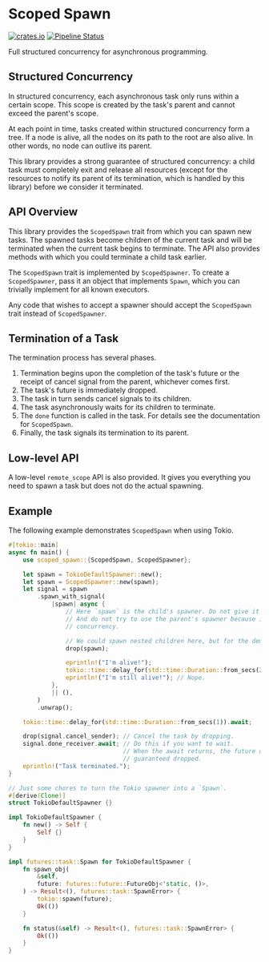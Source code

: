 # Scoped Spawn

[![crates.io](https://img.shields.io/crates/v/scoped_spawn)](https://crates.io/crates/scoped_spawn)
[![Pipeline Status](https://gitlab.com/upsp/scoped_spawn/badges/master/pipeline.svg)](https://gitlab.com/upsp/scoped_spawn/-/commits/master)

Full structured concurrency for asynchronous programming.

## Structured Concurrency

In structured concurrency, each asynchronous task only runs within a certain
scope. This scope is created by the task's parent and cannot exceed the
parent's scope.

At each point in time, tasks created within structured concurrency form a tree.
If a node is alive, all the nodes on its path to the root are also alive. In
other words, no node can outlive its parent.

This library provides a strong guarantee of structured concurrency: a child
task must completely exit and release all resources (except for the resources
to notify its parent of its termination, which is handled by this library)
before we consider it terminated.

## API Overview

This library provides the `ScopedSpawn` trait from which you can spawn new
tasks. The spawned tasks become children of the current task and will be
terminated when the current task begins to terminate. The API also provides
methods with which you could terminate a child task earlier.

The `ScopedSpawn` trait is implemented by `ScopedSpawner`. To create a
`ScopedSpawner`, pass it an object that implements `Spawn`, which you can
trivially implement for all known executors.

Any code that wishes to accept a spawner should accept the `ScopedSpawn` trait
instead of `ScopedSpawner`.

## Termination of a Task

The termination process has several phases.

1. Termination begins upon the completion of the task's future or the receipt
   of cancel signal from the parent, whichever comes first.
2. The task's future is immediately dropped.
3. The task in turn sends cancel signals to its children.
4. The task asynchronously waits for its children to terminate.
5. The `done` function is called in the task. For details see the documentation
   for `ScopedSpawn`.
6. Finally, the task signals its termination to its parent.

## Low-level API

A low-level `remote_scope` API is also provided. It gives you everything you
need to spawn a task but does not do the actual spawning.

## Example

The following example demonstrates `ScopedSpawn` when using Tokio.

```rust
#[tokio::main]
async fn main() {
    use scoped_spawn::{ScopedSpawn, ScopedSpawner};

    let spawn = TokioDefaultSpawner::new();
    let spawn = ScopedSpawner::new(spawn);
    let signal = spawn
        .spawn_with_signal(
            |spawn| async {
                // Here `spawn` is the child's spawner. Do not give it to anyone else!
                // And do not try to use the parent's spawner because it would break structured
                // concurrency.

                // We could spawn nested children here, but for the demo we don't.
                drop(spawn);

                eprintln!("I'm alive!");
                tokio::time::delay_for(std::time::Duration::from_secs(2)).await;
                eprintln!("I'm still alive!"); // Nope.
            },
            || (),
        )
        .unwrap();

    tokio::time::delay_for(std::time::Duration::from_secs(1)).await;

    drop(signal.cancel_sender); // Cancel the task by dropping.
    signal.done_receiver.await; // Do this if you want to wait.
                                // When the await returns, the future of the spawned task is
                                // guaranteed dropped.
    eprintln!("Task terminated.");
}

// Just some chores to turn the Tokio spawner into a `Spawn`.
#[derive(Clone)]
struct TokioDefaultSpawner {}

impl TokioDefaultSpawner {
    fn new() -> Self {
        Self {}
    }
}

impl futures::task::Spawn for TokioDefaultSpawner {
    fn spawn_obj(
        &self,
        future: futures::future::FutureObj<'static, ()>,
    ) -> Result<(), futures::task::SpawnError> {
        tokio::spawn(future);
        Ok(())
    }

    fn status(&self) -> Result<(), futures::task::SpawnError> {
        Ok(())
    }
}
```
